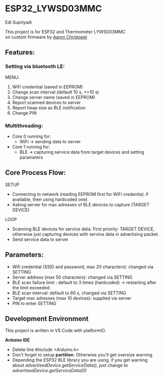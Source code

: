 # ESP32_LYWSD03MMC
Edi Supriyadi

This project is for ESP32 and Thermometer LYWSD03MMC  
on custom firmware by [Aaron Christopel](https://github.com/atc1441/ATC_MiThermometer)

## Features:  
### Setting via bluetooth LE:  
 MENU:  
 1. WiFi credential (saved in EEPROM)
 2. Change scan interval (default 10 s, >=10 s)
 3. Change server name (saved in EEPROM)
 4. Report scanned devices to server
 5. Report heap size as BLE notification
 6. Change PIN

### Multithreading:
* Core 0 running for:
  * WiFi -> sending data to server
* Core 1 running for:
  * BLE -> capturing service data from target devices and setting parameters

## Core Process Flow:
SETUP
* Connecting to network (reading EEPROM first for WiFi credential, if available, then using hardcoded one)
* Asking server for mac adresses of BLE devices to capture (TARGET DEVICE)

LOOP
* Scanning BLE devices for service data. First priority: TARGET DEVICE, otherwise just capturing devices with service data in advertising packet.
* Send service data to server

## Parameters:  
* Wifi credential (SSID and password, max 20 characters): changed via SETTING
* Server address (max 50 characters): changed via SETTING
* BLE scan failure limit : default to 3 times (hardcoded) -> restarting after the limit exceeded
* BLE scan interval: default to 60 s, changed via SETTING
* Target mac adresses (max 10 devices): supplied via server
* PIN to enter SETTING

## Development Environment
This project is written in VS Code with platformIO.

**Arduino IDE**
* Delete line _#include <Arduino.h>_
* Don't forget to setup **partition**. Otherwise you'll get oversize warning
* Depending the ESP32 BLE library you are using, if you get warning about _advertisedDevice.getServiceData()_, just change to _advertisedDevice.getServiceData(0)_ 
